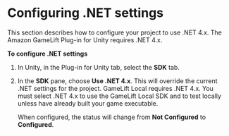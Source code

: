 # Configuring \.NET settings<a name="unity-plug-in-configure-net"></a>

This section describes how to configure your project to use \.NET 4\.x\. The Amazon GameLift Plug\-in for Unity requires \.NET 4\.x\.

**To configure \.NET settings**

1. In Unity, in the Plug\-in for Unity tab, select the **SDK** tab\.

1. In the **SDK** pane, choose **Use \.NET 4\.x**\. This will override the current \.NET settings for the project\. GameLift Local requires \.NET 4\.x\. You must select \.NET 4\.x to use the GameLift Local SDK and to test locally unless have already built your game executable\.

   When configured, the status will change from **Not Configured** to **Configured**\. 